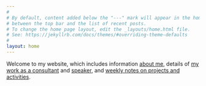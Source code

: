 ```yaml
---
#
# By default, content added below the "---" mark will appear in the home page
# between the top bar and the list of recent posts.
# To change the home page layout, edit the _layouts/home.html file.
# See: https://jekyllrb.com/docs/themes/#overriding-theme-defaults
#
layout: home
---
```


Welcome to my website, which includes information <a href="/george">about me</a>, details of <a href="/consulting">my work as a consultant</a> and <a href="/speaking">speaker</a>, and <a href="/weeknotes">weekly notes on projects and activities</a>.

